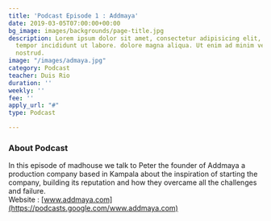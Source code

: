 ```yaml
---
title: 'Podcast Episode 1 : Addmaya'
date: 2019-03-05T07:00:00+00:00
bg_image: images/backgrounds/page-title.jpg
description: Lorem ipsum dolor sit amet, consectetur adipisicing elit, sed do eiusmod
  tempor incididunt ut labore. dolore magna aliqua. Ut enim ad minim veniam, quis
  nostrud.
image: "/images/admaya.jpg"
category: Podcast
teacher: Duis Rio
duration: ''
weekly: ''
fee: ''
apply_url: "#"
type: Podcast

---
```

### About Podcast

In this episode of madhouse we talk to Peter the founder of Addmaya a production company based in Kampala about the inspiration of starting the company, building its reputation and how they overcame all the challenges and failure.  
Website : [www.addmaya.com](https://podcasts.google.com/www.addmaya.com)